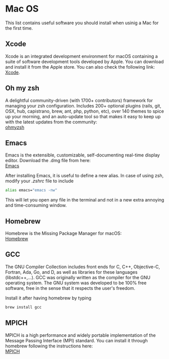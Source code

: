 # Mac OS

This list contains useful software you should install when usinig a Mac for the first time.


## Xcode

Xcode is an integrated development environment for macOS containing a suite of software development tools developed by Apple. You can download and install it from the Apple store. You can also check the following link:  
[Xcode](https://developer.apple.com/xcode/).

## Oh my zsh

A delightful community-driven (with 1700+ contributors) framework for managing your zsh configuration. 
Includes 200+ optional plugins (rails, git, OSX, hub, capistrano, brew, ant, php, python, etc), over 140 
themes to spice up your morning, and an auto-update tool so that makes it easy to keep up with the latest updates from the community:  
[ohmyzsh](https://github.com/ohmyzsh/ohmyzsh)

## Emacs

Emacs is the extensible, customizable, self-documenting real-time display editor. Download the .dmg file from here:  
[Emacs](https://emacsformacosx.com/)

After installing Emacs, it is useful to define a new alias. In case of using zsh, modify your _.zshrc_ file to include
```bash
alias emacs="emacs -nw"
```
This will let you open any file in the terminal and not in a new extra annoying and time-consuming window.


## Homebrew

Homebrew is the Missing Package Manager for macOS:   
[Homebrew](https://brew.sh/)

## GCC

The GNU Compiler Collection includes front ends for C, C++, Objective-C, Fortran, Ada, Go, and D, as well as libraries for these languages (libstdc++,...). GCC was originally written as the compiler for the GNU operating system. The GNU system was developed to be 100% free software, free in the sense that it respects the user's freedom.

Install it after having homebrew by typing

```bash
brew install gcc
```

## MPICH

MPICH is a high performance and widely portable implementation of the Message Passing Interface (MPI) standard. You can install it
through homebrew following the instructions here:  
[MPICH](https://formulae.brew.sh/formula/mpich)
